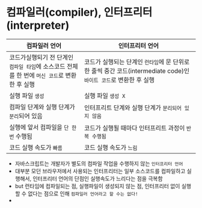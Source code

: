 # 컴파일러(compiler), 인터프리터(interpreter)

| 컴파일러 언어 | 인터프리터 언어 |
| --| -- |
| 코드가실행되기 전 단계인 ```컴파일 타임```에 소스코드 전체를 한 번에 ```머신 코드```로 변환한 후 실행| 코드가 실행되는 단계인 ```런타임```에 문 단위로 한 줄씩 중간 코드(intermediate code)인 ```바이트 코드```로 변환한 후 실행|
| 실행 파일 ```생성``` | 실행 파일 ```생성 X```|
| 컴파일 단계와 실행 단계가 ```분리```되어 있음| 인터프리트 단계와 실행 단계가 ```분리되어 있지 않음```|
|실행에 앞서 컴파일을 ```단 한 번``` 수행됨| 코드가 실행될 때마다 인터프리트 과정이 ```반복 수행됨```|
| 코드 실행 속도가 ```빠름``` | 코드 실행 속도가 ```느림```|

- 자바스크립트는 개발자가 별도의 컴파일 작업을 수행하지 않는 ```인터프리터 언어```
- 대부분 모던 브라우저에서 사용되는 인터프리터는 일부 소스코드를 컴파일하고 실행해서, 인터프리터 언어의 단점인 실행속도가 느리다는 점을 극복함
- but 런타임에 컴파일되는 점, 실행파일이 생성되지 않는 점, 인터프리터 없이 실행할 수 없다는 점으로 인해 ```컴파일러 언어라고 할 수는 없다!```
- 
